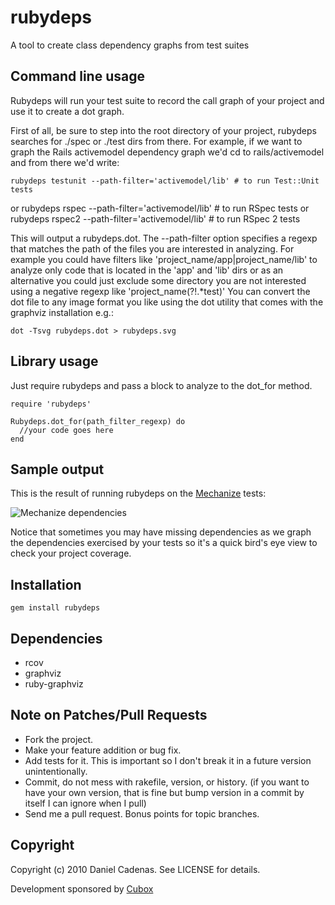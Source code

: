 rubydeps
========

A tool to create class dependency graphs from test suites

Command line usage
------------------


Rubydeps will run your test suite to record the call graph of your project and use it to create a dot graph.

First of all, be sure to step into the root directory of your project, rubydeps searches for ./spec or ./test dirs from there.
For example, if we want to graph the Rails activemodel dependency graph we'd cd to rails/activemodel and from there we'd write:

    rubydeps testunit --path-filter='activemodel/lib' # to run Test::Unit tests
or
    rubydeps rspec --path-filter='activemodel/lib' # to run RSpec tests
or
    rubydeps rspec2 --path-filter='activemodel/lib' # to run RSpec 2 tests

This will output a rubydeps.dot. The --path-filter option specifies a regexp that matches the path of the files you are interested in analyzing. For example you could have filters like 'project_name/app|project_name/lib' to analyze only code that is located in the 'app' and 'lib' dirs or as an alternative you could just exclude some directory you are not interested using a negative regexp like 'project_name(?!.*test)'
You can convert the dot file to any image format you like using the dot utility that comes with the graphviz installation e.g.:

    dot -Tsvg rubydeps.dot > rubydeps.svg


Library usage
-------------

Just require rubydeps and pass a block to analyze to the dot_for method.

    require 'rubydeps'

    Rubydeps.dot_for(path_filter_regexp) do
      //your code goes here
    end

Sample output
-------------

This is the result of running rubydeps on the [Mechanize](http://github.com/tenderlove/mechanize) tests:

![Mechanize dependencies](https://github.com/dcadenas/rubydeps/raw/master/mechanize-deps.png)

Notice that sometimes you may have missing dependencies as we graph the dependencies exercised by your tests so it's a quick bird's eye view to check your project coverage.

Installation
------------

    gem install rubydeps

Dependencies
------------

* rcov
* graphviz
* ruby-graphviz

Note on Patches/Pull Requests
-----------------------------

* Fork the project.
* Make your feature addition or bug fix.
* Add tests for it. This is important so I don't break it in a
  future version unintentionally.
* Commit, do not mess with rakefile, version, or history.
  (if you want to have your own version, that is fine but bump version in a commit by itself I can ignore when I pull)
* Send me a pull request. Bonus points for topic branches.

Copyright
---------

Copyright (c) 2010 Daniel Cadenas. See LICENSE for details.

Development sponsored by [Cubox](http://www.cuboxsa.com)
